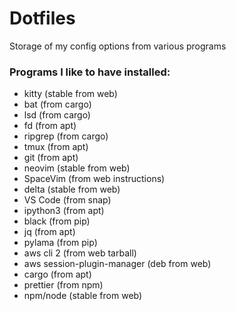 # Dotfiles

Storage of my config options from various programs

### Programs I like to have installed:

- kitty (stable from web)
- bat (from cargo)
- lsd (from cargo)
- fd (from apt)
- ripgrep (from cargo)
- tmux (from apt)
- git (from apt)
- neovim (stable from web)
- SpaceVim (from web instructions)
- delta (stable from web)
- VS Code (from snap)
- ipython3 (from apt)
- black (from pip)
- jq (from apt)
- pylama (from pip)
- aws cli 2 (from web tarball)
- aws session-plugin-manager (deb from web)
- cargo (from apt)
- prettier (from npm)
- npm/node (stable from web)
